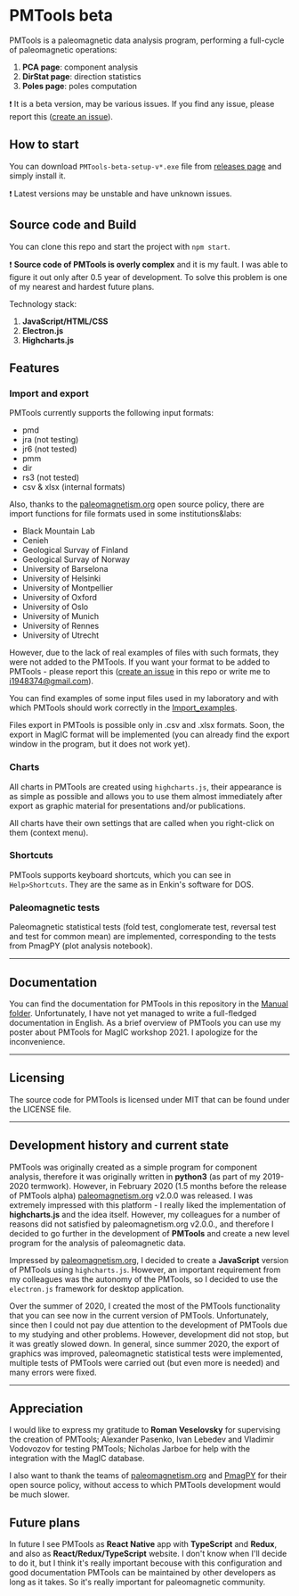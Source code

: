 # PMTools beta  

PMTools is a paleomagnetic data analysis program, performing a full-cycle of paleomagnetic operations: 
1. **PCA page**: component analysis
2. **DirStat page**: direction statistics
3. **Poles page**: poles computation
 
:exclamation: It is a beta version, may be various issues. If you find any issue, please report this ([create an issue](https://github.com/I194/PMTools/issues)).

How to start
---
You can download `PMTools-beta-setup-v*.exe` file from [releases page](https://github.com/I194/PMTools/releases) and simply install it.

:exclamation: Latest versions may be unstable and have unknown issues.

Source code and Build
---
You can clone this repo and start the project with `npm start`.

:exclamation: **Source code of PMTools is overly complex** and it is my fault. I was able to figure it out only after 0.5 year of development. To solve this problem is one of my nearest and hardest future plans. 

Technology stack:
1. **JavaScript/HTML/CSS**
2. **Electron.js**
3. **Highcharts.js**

## Features

### Import and export

PMTools currently supports the following input formats: 
* pmd 
* jra (not testing) 
* jr6 (not tested) 
* pmm 
* dir 
* rs3 (not tested) 
* csv & xlsx (internal formats)

Also, thanks to the [paleomagnetism.org](https://paleomagnetism.org/) open source policy, there are import functions for file formats used in some institutions&labs:
* Black Mountain Lab
* Cenieh
* Geological Survay of Finland
* Geological Survay of Norway
* University of Barselona
* University of Helsinki
* University of Montpellier
* University of Oxford
* University of Oslo
* University of Munich
* University of Rennes
* University of Utrecht

However, due to the lack of real examples of files with such formats, they were not added to the PMTools. If you want your format to be added to PMTools - please report this ([create an issue](https://github.com/I194/PMTools/issues) in this repo or write me to i1948374@gmail.com).
 
You can find examples of some input files used in my laboratory and with which PMTools should work correctly  in the [Import_examples](https://github.com/I194/PMTools/tree/main/Import_examples).

Files export in PMTools is possible only in .csv and .xlsx formats. Soon, the export in MagIC format will be implemented (you can already find the export window in the program, but it does not work yet).

### Charts

All charts in PMTools are created using ```highcharts.js```, their appearance is as simple as possible and allows you to use them almost immediately after export as graphic material for presentations and/or publications. 

All charts have their own settings that are called when you right-click on them (context menu).

### Shortcuts

PMTools supports keyboard shortcuts, which you can see in `Help>Shortcuts`. They are the same as in Enkin's software for DOS.

### Paleomagnetic tests

Paleomagnetic statistical tests (fold test, conglomerate test, reversal test and test for common mean) are implemented, corresponding to the tests from PmagPY (plot analysis notebook).

---
## Documentation

You can find the documentation for PMTools in this repository in the [Manual folder](https://github.com/I194/PMTools/tree/main/Manual). Unfortunately, I have not yet managed to write a full-fledged documentation in English. As a brief overview of PMTools you can use my poster about PMTools for MagIC workshop 2021. I apologize for the inconvenience.

---
## Licensing

The source code for PMTools is licensed under MIT that can be found under the LICENSE file.

---
## Development history and current state

PMTools was originally created as a simple program for component analysis, therefore it was originally written in **python3** (as part of my 2019-2020 termwork). However, in February 2020 (1.5 months before the release of PMTools alpha) [paleomagnetism.org](https://paleomagnetism.org/) v2.0.0 was released. I was extremely impressed with this platform - I really liked the implementation of **highcharts.js** and the idea itself. However, my colleagues for a number of reasons did not satisfied by paleomagnetism.org v2.0.0., and therefore I decided to go further in the development of **PMTools** and create a new level program for the analysis of paleomagnetic data.

Impressed by [paleomagnetism.org](https://paleomagnetism.org/), I decided to create a **JavaScript** version of PMTools using ```highcharts.js```. However, an important requirement from my colleagues was the autonomy of the PMTools, so I decided to use the ```electron.js``` framework for desktop application.

Over the summer of 2020, I created the most of the PMTools functionality that you can see now in the current version of PMTools. Unfortunately, since then I could not pay due attention to the development of PMTools due to my studying and other problems. However, development did not stop, but it was greatly slowed down. In general, since summer 2020, the export of graphics was improved, paleomagnetic statistical tests were implemented, multiple tests of PMTools were carried out (but even more is needed) and many errors were fixed.

---

## Appreciation 

I would like to express my gratitude to **Roman Veselovsky** for supervising the creation of PMTools; Alexander Pasenko, Ivan Lebedev and Vladimir Vodovozov for testing PMTools; 
Nicholas Jarboe for help with the integration with the MagIC database.

I also want to thank the teams of [paleomagnetism.org](https://paleomagnetism.org/) and [PmagPY](https://github.com/PmagPy/PmagPy) for their open source policy, without access to which PMTools development would be much slower.

Future plans
---

In future I see PMTools as **React Native** app with **TypeScript** and **Redux**, and also as **React/Redux/TypeScript** website. I don't know when I'll decide to do it, but I think it's really important becouse with this configuration and good documentation PMTools can be maintained by other developers as long as it takes. So it's really important for paleomagnetic community.


